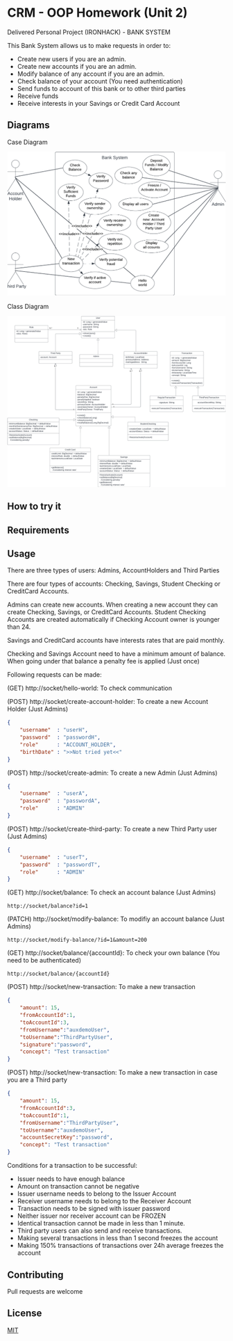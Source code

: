 # CRM - OOP Homework (Unit 2)

Delivered Personal Project (IRONHACK) - BANK SYSTEM

This Bank System allows us to make requests in order to:

- Create new users if you are an admin.
- Create new accounts if you are an admin.
- Modify balance of any account if you are an admin.
- Check balance of your account (You need authentication)
- Send funds to account of this bank or to other third parties
- Receive funds
- Receive interests in your Savings or Credit Card Account

## Diagrams

Case Diagram

![Case Diagram](case-diagram.jpg "Coming soon")

Class Diagram

![Class Diagram](class-diagram.jpg "Coming soon")

## How to try it


## Requirements


## Usage

There are three types of users:
Admins, AccountHolders and Third Parties

There are four types of accounts: Checking, Savings, Student Checking or CreditCard Accounts.

Admins can create new accounts. When creating a new account they can create Checking, Savings, or CreditCard Accounts.
Student Checking Accounts are created automatically if Checking Account owner is younger than 24.

Savings and CreditCard accounts have interests rates that are paid monthly.

Checking and Savings Account need to have a minimum amount of balance. When going under that balance a penalty fee is applied (Just once)

Following requests can be made:

(GET)   http://socket/hello-world: To check communication

(POST)  http://socket/create-account-holder: To create a new Account Holder (Just Admins)
```json
{
	"username"  : "userH",
	"password"  : "passwordH",
	"role"      : "ACCOUNT_HOLDER",
	"birthDate" : ">>Not tried yet<<"
}
```

(POST)  http://socket/create-admin: To create a new Admin (Just Admins)
```json
{
	"username"  : "userA",
	"password"  : "passwordA",
	"role"      : "ADMIN"
}
```

(POST)  http://socket/create-third-party: To create a new Third Party user (Just Admins)
```json
{
	"username"  : "userT",
	"password"  : "passwordT",
	"role"      : "ADMIN"
}
```

(GET)   http://socket/balance: To check an account balance (Just Admins)
	
	http://socket/balance?id=1

(PATCH) http://socket/modify-balance: To modifiy an account balance (Just Admins)
	
	http://socket/modify-balance/?id=1&amount=200

(GET)   http://socket/balance/{accountId}: To check your own balance (You need to be authenticated)
	
	http://socket/balance/{accountId}

(POST)  http://socket/new-transaction: To make a new transaction
```json
{
	"amount": 15,
	"fromAccountId":1,
	"toAccountId":3,
	"fromUsername":"auxdemoUser",
	"toUsername":"ThirdPartyUser",
	"signature":"password",
	"concept": "Test transaction"
}
```

(POST)  http://socket/new-transaction: To make a new transaction in case you are a Third party
```json
{
	"amount": 15,
	"fromAccountId":3,
	"toAccountId":1,
	"fromUsername":"ThirdPartyUser",
	"toUsername":"auxdemoUser",
	"accountSecretKey":"password",
	"concept": "Test transaction"
}
```

Conditions for a transaction to be successful:
- Issuer needs to have enough balance
- Amount on transaction cannot be negative 
- Issuer username needs to belong to the Issuer Account
- Receiver username needs to belong to the Receiver Account
- Transaction needs to be signed with issuer password
- Neither issuer nor receiver account can be FROZEN
- Identical transaction cannot be made in less than 1 minute.
- Third party users can also send and receive transactions.
- Making several transactions in less than 1 second freezes the account
- Making 150% transactions of transactions over 24h average freezes the account

## Contributing

Pull requests are welcome

## License

[MIT](LICENSE.txt)
